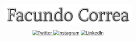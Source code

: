 <p align="center"><a href="https://laravel.com" target="_blank"><img src="facundo.png" width="400"></a></p>

<p align="center">
<a href="https://twitter.com/facorreaok"><img src="https://logodownload.org/wp-content/uploads/2014/09/twitter-logo-8.png" alt="Twitter" width="40"> </a>
<a href="https://instagram.com/facucorrea.exe"><img src="https://assets.stickpng.com/images/580b57fcd9996e24bc43c521.png" alt="Instagram" width="40"></a>
<a href="https://www.linkedin.com/in/facucorrea/"><img src="https://cdn-icons-png.flaticon.com/512/174/174857.png" alt="LinkedIn" width="40"></a>
</p>
